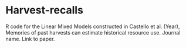 # Harvest-recalls
R code for the Linear Mixed Models constructed in  Castello et al. (Year), Memories of past harvests can estimate historical resource use.  Journal name. Link to paper.
